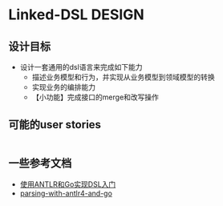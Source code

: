 # Linked-DSL DESIGN

## 设计目标

* 设计一套通用的dsl语言来完成如下能力
  * 描述业务模型和行为，并实现从业务模型到领域模型的转换
  * 实现业务的编排能力
  * 【小功能】完成接口的merge和改写操作

## 可能的user stories

```text

```



## 一些参考文档

* [使用ANTLR和Go实现DSL入门](https://tonybai.com/2022/05/10/introduction-of-implement-dsl-using-antlr-and-go/)
* [parsing-with-antlr4-and-go](https://blog.gopheracademy.com/advent-2017/parsing-with-antlr4-and-go/)